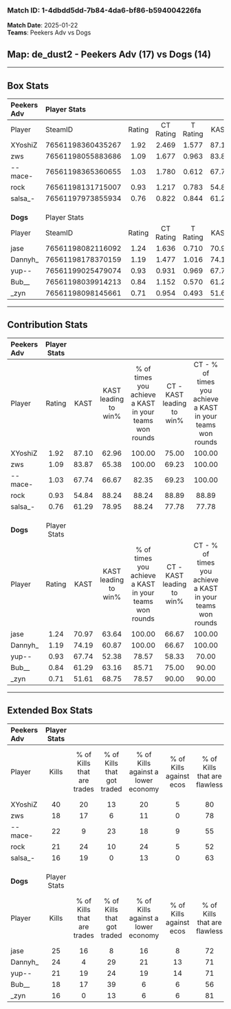 ### Match ID: 1-4dbdd5dd-7b84-4da6-bf86-b594004226fa  
**Match Date**: 2025-01-22  
**Teams**: Peekers Adv vs Dogs  

## **Map**: de_dust2 - Peekers Adv (17) vs Dogs (14)  
---  

## Box Stats  

| **Peekers Adv** | Player Stats      |        |           |          |       |       |       |         |        |      |     |
| :- | :- | :-: | :-: | :-: | :-: | :-: | :-: | :-: | :-: | :-: | :-: |
| Player          | SteamID           | Rating | CT Rating | T Rating | KAST  |  ADR  | Kills | Assists | Deaths | K/D  | HS% |
| XYoshiZ         | 76561198360435267 |  1.92  |   2.469   |  1.577   | 87.10 | 119.6 |  40   |    4    |   17   | 2.35 | 22  |
| zws             | 76561198055883686 |  1.09  |   1.677   |  0.963   | 83.87 | 74.2  |  18   |   12    |   21   | 0.86 | 61  |
| --mace-         | 76561198365360655 |  1.03  |   1.780   |  0.612   | 67.74 | 74.0  |  22   |    7    |   23   | 0.96 | 54  |
| rock            | 76561198131715007 |  0.93  |   1.217   |  0.783   | 54.84 | 68.1  |  21   |    8    |   21   | 1.00 | 38  |
| salsa_-         | 76561197973855934 |  0.76  |   0.822   |  0.844   | 61.29 | 52.5  |  16   |    6    |   22   | 0.73 | 50  |
|                 |                   |        |           |          |       |       |       |         |        |      |     |
|                 |                   |        |           |          |       |       |       |         |        |      |     |
|                 |                   |        |           |          |       |       |       |         |        |      |     |
| **Dogs**        | Player Stats      |        |           |          |       |       |       |         |        |      |     |
| Player          | SteamID           | Rating | CT Rating | T Rating | KAST  |  ADR  | Kills | Assists | Deaths | K/D  | HS% |
| jase            | 76561198082116092 |  1.24  |   1.636   |  0.710   | 70.97 | 92.6  |  25   |    8    |   21   | 1.19 | 52  |
| Dannyh_         | 76561198178370159 |  1.19  |   1.477   |  1.016   | 74.19 | 90.1  |  24   |    8    |   23   | 1.04 | 50  |
| yup--           | 76561199025479074 |  0.93  |   0.931   |  0.969   | 67.74 | 68.1  |  21   |    5    |   26   | 0.81 | 14  |
| Bub__           | 76561198039914213 |  0.84  |   1.152   |  0.570   | 61.29 | 71.3  |  18   |    9    |   25   | 0.72 | 44  |
| _zyn            | 76561198098145661 |  0.71  |   0.954   |  0.493   | 51.61 | 59.3  |  16   |    4    |   22   | 0.73 | 87  |
---  

## Contribution Stats  

| **Peekers Adv** | Player Stats |       |                      |                                                        |                           |                                                             |                          |                                                            |
| :- | :-: | :-: | :-: | :-: | :-: | :-: | :-: | :-: |
| Player          |    Rating    | KAST  | KAST leading to win% | % of times you achieve a KAST in your teams won rounds | CT - KAST leading to win% | CT - % of times you achieve a KAST in your teams won rounds | T - KAST leading to win% | T - % of times you achieve a KAST in your teams won rounds |
| XYoshiZ         |     1.92     | 87.10 |        62.96         |                         100.00                         |           75.00           |                           100.00                            |          53.33           |                           100.00                           |
| zws             |     1.09     | 83.87 |        65.38         |                         100.00                         |           69.23           |                           100.00                            |          61.54           |                           100.00                           |
| --mace-         |     1.03     | 67.74 |        66.67         |                         82.35                          |           69.23           |                           100.00                            |          62.50           |                           62.50                            |
| rock            |     0.93     | 54.84 |        88.24         |                         88.24                          |           88.89           |                            88.89                            |          87.50           |                           87.50                            |
| salsa_-         |     0.76     | 61.29 |        78.95         |                         88.24                          |           77.78           |                            77.78                            |          80.00           |                           100.00                           |
|                 |              |       |                      |                                                        |                           |                                                             |                          |                                                            |
|                 |              |       |                      |                                                        |                           |                                                             |                          |                                                            |
|                 |              |       |                      |                                                        |                           |                                                             |                          |                                                            |
| **Dogs**        | Player Stats |       |                      |                                                        |                           |                                                             |                          |                                                            |
| Player          |    Rating    | KAST  | KAST leading to win% | % of times you achieve a KAST in your teams won rounds | CT - KAST leading to win% | CT - % of times you achieve a KAST in your teams won rounds | T - KAST leading to win% | T - % of times you achieve a KAST in your teams won rounds |
| jase            |     1.24     | 70.97 |        63.64         |                         100.00                         |           66.67           |                           100.00                            |          57.14           |                           100.00                           |
| Dannyh_         |     1.19     | 74.19 |        60.87         |                         100.00                         |           66.67           |                           100.00                            |          50.00           |                           100.00                           |
| yup--           |     0.93     | 67.74 |        52.38         |                         78.57                          |           58.33           |                            70.00                            |          44.44           |                           100.00                           |
| Bub__           |     0.84     | 61.29 |        63.16         |                         85.71                          |           75.00           |                            90.00                            |          42.86           |                           75.00                            |
| _zyn            |     0.71     | 51.61 |        68.75         |                         78.57                          |           90.00           |                            90.00                            |          33.33           |                           50.00                            |
---  

## Extended Box Stats  

| **Peekers Adv** | Player Stats |                            |                            |                                    |                         |                              |                                 |        |                             |                                     |                          |                               |                            |
| :- | :-: | :-: | :-: | :-: | :-: | :-: | :-: | :-: | :-: | :-: | :-: | :-: | :-: |
| Player          |    Kills     | % of Kills that are trades | % of Kills that got traded | % of Kills against a lower economy | % of Kills against ecos | % of Kills that are flawless | % of Kills that are close duels | Deaths | % of Deaths that get traded | % of Deaths against a lower economy | % of Deaths against ecos | % of Deaths that are flawless | % of Deaths that are close |
| XYoshiZ         |      40      |             20             |             13             |                 20                 |            5            |              80              |                8                |   17   |             12              |                 12                  |            0             |              76               |             0              |
| zws             |      18      |             17             |             6              |                 11                 |            0            |              78              |                6                |   21   |             48              |                 14                  |            0             |              57               |             5              |
| --mace-         |      22      |             9              |             23             |                 18                 |            9            |              55              |                5                |   23   |             22              |                  9                  |            0             |              74               |             9              |
| rock            |      21      |             24             |             10             |                 24                 |            5            |              52              |                5                |   21   |             10              |                 14                  |            0             |              76               |             0              |
| salsa_-         |      16      |             19             |             0              |                 13                 |            0            |              63              |               19                |   22   |             18              |                 14                  |            0             |              73               |             5              |
|                 |              |                            |                            |                                    |                         |                              |                                 |        |                             |                                     |                          |                               |                            |
|                 |              |                            |                            |                                    |                         |                              |                                 |        |                             |                                     |                          |                               |                            |
|                 |              |                            |                            |                                    |                         |                              |                                 |        |                             |                                     |                          |                               |                            |
| **Dogs**        | Player Stats |                            |                            |                                    |                         |                              |                                 |        |                             |                                     |                          |                               |                            |
| Player          |    Kills     | % of Kills that are trades | % of Kills that got traded | % of Kills against a lower economy | % of Kills against ecos | % of Kills that are flawless | % of Kills that are close duels | Deaths | % of Deaths that get traded | % of Deaths against a lower economy | % of Deaths against ecos | % of Deaths that are flawless | % of Deaths that are close |
| jase            |      25      |             16             |             8              |                 16                 |            8            |              72              |                8                |   21   |              0              |                  0                  |            0             |              62               |             10             |
| Dannyh_         |      24      |             4              |             29             |                 21                 |           13            |              71              |                0                |   23   |             22              |                  0                  |            0             |              57               |             9              |
| yup--           |      21      |             19             |             24             |                 19                 |           14            |              71              |                5                |   26   |              4              |                  4                  |            4             |              81               |             0              |
| Bub__           |      18      |             17             |             39             |                 6                  |            6            |              56              |                6                |   25   |             16              |                  4                  |            4             |              72               |             8              |
| _zyn            |      16      |             0              |             13             |                 6                  |            6            |              81              |                0                |   22   |             14              |                  5                  |            5             |              64               |             14             |
